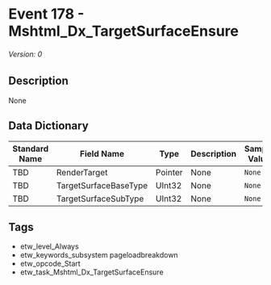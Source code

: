 # Event 178 - Mshtml_Dx_TargetSurfaceEnsure
###### Version: 0

## Description
None

## Data Dictionary
|Standard Name|Field Name|Type|Description|Sample Value|
|---|---|---|---|---|
|TBD|RenderTarget|Pointer|None|`None`|
|TBD|TargetSurfaceBaseType|UInt32|None|`None`|
|TBD|TargetSurfaceSubType|UInt32|None|`None`|

## Tags
* etw_level_Always
* etw_keywords_subsystem pageloadbreakdown
* etw_opcode_Start
* etw_task_Mshtml_Dx_TargetSurfaceEnsure